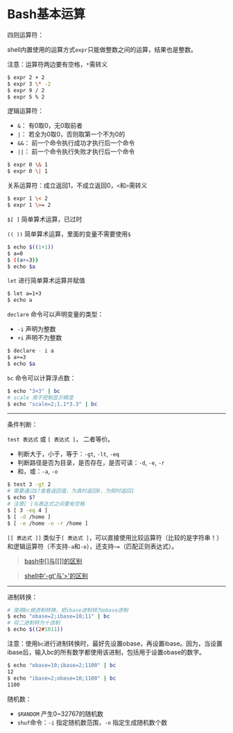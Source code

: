 # Bash基本运算

四则运算符：

shell内置使用的运算方式`expr`只能做整数之间的运算，结果也是整数。

注意：运算符两边要有空格，`*`需转义

``` Bash
$ expr 2 + 2
$ expr 3 \* -2
$ expr 9 / 2
$ expr 5 % 2
```

逻辑运算符：

- `&`： 有0取0，无0取前者
- `|`： 若全为0取0，否则取第一个不为0的
- `&&`： 前一个命令执行成功才执行后一个命令
- `||`： 前一个命令执行失败才执行后一个命令

``` Bash
$ expr 0 \& 1
$ expr 0 \| 1
```

关系运算符：成立返回1，不成立返回0，`<`和`>`需转义

``` Bash
$ expr 1 \< 2
$ expr 1 \>= 2
```

`$[ ]` 简单算术运算，已过时

`(( ))` 简单算术运算，里面的变量不需要使用`$`

``` Bash
$ echo $((1+1))
$ a=0
$ ((a+=3))
$ echo $a
```

`let` 进行简单算术运算并赋值

``` Bash
$ let a=1+3
$ echo a
```

`declare` 命令可以声明变量的类型：

- `-i` 声明为整数
- `+i` 声明不为整数

``` Bash
$ declare - i a
$ a+=3
$ echo $a
```

`bc` 命令可以计算浮点数：

``` Bash
$ echo "3+3" | bc
# scale 用于控制显示精度
$ echo "scale=2;1.1*3.3" | bc
```

---

条件判断：

`test 表达式` 或 `[ 表达式 ]`， 二者等价。

- 判断大于，小于，等于：`-gt`, `-lt`, `-eq`
- 判断路径是否为目录，是否存在，是否可读：`-d`, `-e`, `-r`
- 和，或：`-a`, `-o`

``` Bash
$ test 3 -gt 2
# 需要通过$?查看返回值，为真时返回0，为假时返回1
$ echo $?
# 注意[ ]与表达式之间要有空格
$ [ 3 -eq 4 ]
$ [ -d /home ]
$ [ -e /home -o -r /home ]
```

`[[ 表达式 ]]` 类似于`[ 表达式 ]`，可以直接使用比较运算符（比较的是字符串！）和逻辑运算符（不支持`-a`和`-o`），还支持`~=`（匹配正则表达式）。

> [bash中\[\]与\[\[\]\]的区别](http://www.zsythink.net/archives/2252)

> [shell中'-gt'与'>'的区别](http://www.zsythink.net/archives/2224)
---

进制转换：

``` Bash
# 使用bc做进制转换，把ibase进制转为obase进制
$ echo "obase=2;ibase=10;11" | bc
# 将二进制转为十进制
$ echo $((2#1011))
```

注意：使用`bc`进行进制转换时，最好先设置obase，再设置ibase。因为，当设置ibase后，输入bc的所有数字都使用该进制，包括用于设置obase的数字。

``` Bash
$ echo "obase=10;ibase=2;1100" | bc
12
$ echo "ibase=2;obase=10;1100" | bc
1100
```

随机数：

- `$RANDOM` 产生0\~32767的随机数
- `shuf`命令：`-i` 指定随机数范围，`-n` 指定生成随机数个数

